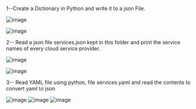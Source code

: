 1--Create a Dictionary in Python and write it to a json File.

![image](https://github.com/seematripathi/90DaysOfDevOps/assets/33751911/73889fcf-0a16-4475-bab8-f33526b80d95)

![image](https://github.com/seematripathi/90DaysOfDevOps/assets/33751911/2cd6d66d-c735-48f2-8b07-54d5f4f4ba34)


2-- Read a json file services.json kept in this folder and print the service names of every cloud service provider.

![image](https://github.com/seematripathi/90DaysOfDevOps/assets/33751911/c833a2cc-8e06-4207-8fe2-56bb5300f96e)

![image](https://github.com/seematripathi/90DaysOfDevOps/assets/33751911/d32a3952-0cf1-49fb-950d-a22c5505517e)


3-- Read YAML file using python, file services.yaml and read the contents to convert yaml to json

![image](https://github.com/seematripathi/90DaysOfDevOps/assets/33751911/0b9cdb90-e65c-40a8-a7d3-472e6bf36d2b)
![image](https://github.com/seematripathi/90DaysOfDevOps/assets/33751911/041a039b-d1f9-47a7-95ed-3a692ecaf2f6)
![image](https://github.com/seematripathi/90DaysOfDevOps/assets/33751911/7a971214-95bc-44dc-85ec-11b4e9a799fb)
